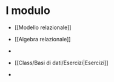# I modulo
- [[Modello relazionale]]
- [[Algebra relazionale]]
- 

- [[Class/Basi di dati/Esercizi|Esercizi]]
- 